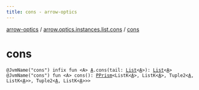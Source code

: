 ```yaml
---
title: cons - arrow-optics
---
```


[arrow-optics](../index.html) / [arrow.optics.instances.list.cons](index.html) / [cons](./cons.html)

# cons

`@JvmName("cons") infix fun <A> `[`A`](cons.html#A)`.cons(tail: `[`List`](https://kotlinlang.org/api/latest/jvm/stdlib/kotlin.collections/-list/index.html)`<`[`A`](cons.html#A)`>): `[`List`](https://kotlinlang.org/api/latest/jvm/stdlib/kotlin.collections/-list/index.html)`<`[`A`](cons.html#A)`>`
`@JvmName("cons") fun <A> cons(): `[`PPrism`](../arrow.optics/-p-prism/index.html)`<ListK<`[`A`](cons.html#A)`>, ListK<`[`A`](cons.html#A)`>, Tuple2<`[`A`](cons.html#A)`, ListK<`[`A`](cons.html#A)`>>, Tuple2<`[`A`](cons.html#A)`, ListK<`[`A`](cons.html#A)`>>>`